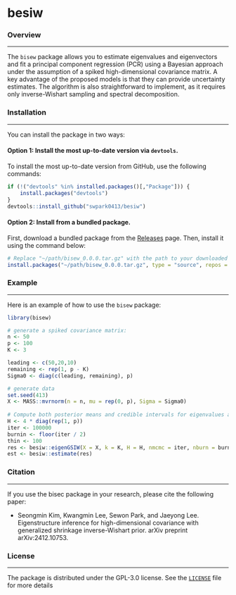 # besiw

### Overview
-------


The `bisew` package allows you to estimate eigenvalues and eigenvectors and fit a principal component regression (PCR) using a Bayesian approach  under the assumption of a spiked high-dimensional covariance matrix. A key advantage of the proposed models is that they can provide uncertainty estimates. The algorithm is also straightforward to implement, as it requires only inverse-Wishart sampling and spectral decomposition.


### Installation
-------

You can install the package in two ways: 

#### Option 1: Install the most up-to-date version via `devtools`.

To install the most up-to-date version from GitHub, use the following commands:


``` R
if (!("devtools" %in% installed.packages()[,"Package"])) {
    install.packages("devtools")
}
devtools::install_github("swpark0413/besiw")
```

#### Option 2: Install from a bundled package.

First, download a bundled package from the [Releases](https://github.com/swpark0413/besiw/releases/) page. Then, install it using the command below:

``` R
# Replace "~/path/bisew_0.0.0.tar.gz" with the path to your downloaded file
install.packages("~/path/bisew_0.0.0.tar.gz", type = "source", repos = NULL)
```


### Example
-------

Here is an example of how to use the `bisew` package:

``` r
library(bisew)

# generate a spiked covariance matrix:
n <- 50
p <- 100
K <- 3

leading <- c(50,20,10)
remaining <- rep(1, p - K)
Sigma0 <- diag(c(leading, remaining), p)

# generate data
set.seed(413)
X <- MASS::mvrnorm(n = n, mu = rep(0, p), Sigma = Sigma0)
 
# Compute both posterior means and credible intervals for eigenvalues and eigenvectors of a covariance matrix:
H <- 4 * diag(rep(1, p))
iter <- 100000
burnin <- floor(iter / 2)
thin <- 100
res <- besiw::eigenGSIW(X = X, k = K, H = H, nmcmc = iter, nburn = burnin, nthin = thin)
est <- besiw::estimate(res)
```



### Citation
-------

If you use the bisec package in your research, please cite the following paper:

- Seongmin Kim, Kwangmin Lee, Sewon Park, and Jaeyong Lee.
  Eigenstructure inference for high-dimensional covariance with generalized shrinkage inverse-Wishart prior.
  arXiv preprint arXiv:2412.10753.

<!-- BibTeX citation:
``` bibtex
@Article{ZhangRD2022gps,
  author        = {Zhang, Ruda and Mak, Simon and Dunson, David},
  title         = {Gaussian Process Subspace Prediction for Model Reduction},
  journal       = {SIAM Journal on Scientific Computing},
  year          = {2022},
  volume        = {44},
  number        = {3},
  pages         = {A1428-A1449},
  doi           = {10.1137/21M1432739},
}
``` -->


### License
-------

The package is distributed under the GPL-3.0 license. See the [`LICENSE`](LICENSE) file for more details

